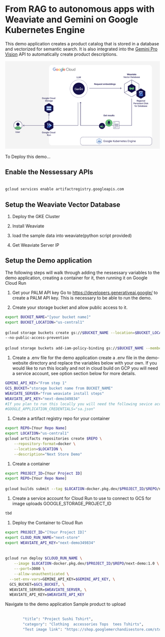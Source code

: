 # From RAG to autonomous apps with Weaviate and Gemini on Google Kubernetes Engine

This demo application creates a product catalog that is stored in a database and vectorized for semantic search. It is also integrated into the [Gemini Pro Vision](https://www.google.com/url?sa=t&source=web&rct=j&opi=89978449&url=https://console.cloud.google.com/vertex-ai/publishers/google/model-garden/gemini-pro-vision) API to automatically create product descriptions. 

![Next Demo Achitecture](https://github.com/bkauf/next-store/blob/main/diagram.png)

To Deploy this demo...

## Enable the Nessessary APIs


```sh

gcloud services enable artifactregistry.googleapis.com
```

## Setup the Weaviate Vector Database

1. Deploy the GKE Cluster

1. Install Weaviate

1. load the sample data into weaviate(python script provided)

1. Get Weaviate Server IP

## Setup the Demo application

The following steps will walk through adding the nessessary variables to the demo application, creating a container for it, then running it on Google Cloud Run

1.  Get your PALM API key
    Go to https://developers.generativeai.google/ to create a PALM API key. This is necessary to be able to run the demo.

1.  Create your storage bucket and allow public access to it.

```sh
export BUCKET_NAME="[your bucket name]"
export BUCKET_LOCATION="us-central1"

gcloud storage buckets create gs://$BUCKET_NAME --location=$BUCKET_LOCATION \
--no-public-access-prevention

gcloud storage buckets add-iam-policy-binding gs://$BUCKET_NAME --member=allUsers --role=roles/storage.objectViewer
```

1.  Create a .env file for the demo application
create a .env file in the demo-website directory and replace the variables below with your own. If you would like to run this locally and not in cloud build on GCP you will need a service account, see option section below for more details.

```sh
GEMINI_API_KEY="From step 1"
GCS_BUCKET="storage bucket name from BUCKET_NAME"
WEAVIATE_SERVER="from weaviate install steps"
WEAVIATE_API_KEY="next-demo349834"
#If you plan to run this locally you will need the following sevice account varable
#GOOGLE_APPLICATION_CREDENTIALS="sa.json"
```

1. Create a artifact registry repo for your container
```sh
export REPO=[Your Repo Name]
export LOCATION="us-central1"
gcloud artifacts repositories create $REPO \
    --repository-format=docker \
    --location=$LOCATION \
    --description="Next Store Demo"
```

1. Create a container

```sh
export PROJECT_ID=[Your Project ID]
export REPO=[Your Repo Name]

gcloud builds submit --tag $LOCATION-docker.pkg.dev/$PROJECT_ID/$REPO/next-demo:1.0

```

1. Create a service account for Cloud Run to use to connect to GCS for image uploads
   GOOGLE_STORAGE_PROJECT_ID

```sh
tbd
```

1. Deploy the Container to Cloud Run

```sh
export PROJECT_ID="[Your Project ID]"
export CLOUD_RUN_NAME="next-store"
export WEAVIATE_API_KEY="next-demo349834"


gcloud run deploy $CLOUD_RUN_NAME \
    --image $LOCATION-docker.pkg.dev/$PROJECT_ID/$REPO/next-demo:1.0 \
    ---port=3000 \
    --allow-unauthenticated \
  --set-env-vars=GEMINI_API_KEY=$GEMINI_API_KEY, \
  GCS_BUCKET=$GCS_BUCKET, \
  WEAVIATE_SERVER=$WEAVIATE_SERVER, \
  WEAVIATE_API_KEY=$WEAVIATE_API_KEY
```

Navigate to the demo application
Sample product to upload

```sh

        "title": "Project Sushi Tshirt",
        "category": "Clothing  accessories Tops  tees Tshirts",
        "Test image link": "https://shop.googlemerchandisestore.com/store/20190522377/assets/items/images/GGCPGXXX1338.jpg",

```
